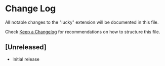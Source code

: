 # Change Log

All notable changes to the "lucky" extension will be documented in this file.

Check [Keep a Changelog](http://keepachangelog.com/) for recommendations on how to structure this file.

## [Unreleased]

- Initial release